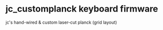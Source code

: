 jc_customplanck keyboard firmware
======================

jc's hand-wired & custom laser-cut planck (grid layout)